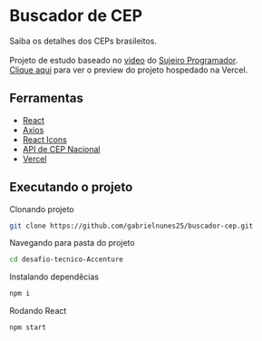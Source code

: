 # Buscador de CEP

Saiba os detalhes dos CEPs brasileitos.
<br/>
<br/>
Projeto de estudo baseado no [video](https://www.youtube.com/watch?v=oy4cbqE1_qc) do [Sujeiro Programador](https://www.instagram.com/sujeitoprogramador/?hl=pt-br).
<br/>
[Clique aqui](https://buscador-cep-wheat.vercel.app/) para ver o preview do projeto hospedado na Vercel.

## Ferramentas

-   [React](https://reactjs.org/)
-   [Axios](https://axios-http.com/)
-   [React Icons](https://react-icons.github.io/react-icons/)
-   [API de CEP Nacional](https://viacep.com.br/)
-   [Vercel](https://vercel.com)

## Executando o projeto

Clonando projeto

```sh
git clone https://github.com/gabrielnunes25/buscador-cep.git
```

Navegando para pasta do projeto

```sh
cd desafio-tecnico-Accenture
```

Instalando dependêcias

```sh
npm i
```

Rodando React

```sh
npm start
```
